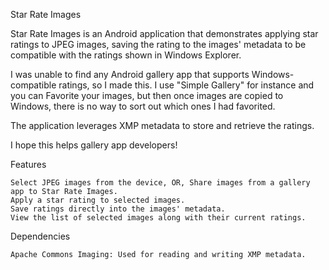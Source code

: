 Star Rate Images

Star Rate Images is an Android application that demonstrates applying star ratings to JPEG images, saving the rating to the images' metadata to be compatible with the ratings shown in Windows Explorer.

I was unable to find any Android gallery app that supports Windows-compatible ratings, so I made this. I use "Simple Gallery" for instance and you can Favorite your images, but then once images are copied to Windows, there is no way to sort out which ones I had favorited.

The application leverages XMP metadata to store and retrieve the ratings.

I hope this helps gallery app developers!


Features

    Select JPEG images from the device, OR, Share images from a gallery app to Star Rate Images.
    Apply a star rating to selected images.
    Save ratings directly into the images' metadata.
    View the list of selected images along with their current ratings.

Dependencies

    Apache Commons Imaging: Used for reading and writing XMP metadata.


